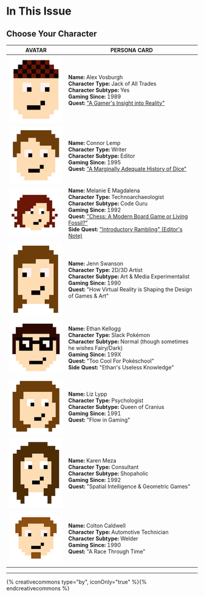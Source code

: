 # In This Issue

## Choose Your Character

| AVATAR | PERSONA CARD |
| -- | -- |
| ![Alex Vosburgh avatar](/img/avatar/alex.jpg) | **Name:** Alex Vosburgh<br>**Character Type:** Jack of All Trades<br>**Character Subtype:** Yes<br>**Gaming Since:** 1989<br>**Quest:** ["A Gamer's Insight into Reality"](../content/vosburgh-gamer-insight-reality.html) |
| ![Connor Lemp avatar](/img/avatar/connor.jpg) | **Name:** Connor Lemp<br>**Character Type:** Writer<br>**Character Subtype:** Editor<br>**Gaming Since:** 1995<br>**Quest:** ["A Marginally Adequate History of Dice"](../content/lemp-dice.html) |
| ![Melanie E Magdalena avatar](/img/avatar/melanie.jpg) | **Name:** Melanie E Magdalena<br>**Character Type:** Technoarchaeologist<br>**Character Subtype:** Code Guru<br>**Gaming Since:** 1992<br>**Quest:** ["Chess: A Modern Board Game or Living Fossil?"](../content/magdalena-chess.html) <br>**Side Quest:** ["Introductory Rambling" (Editor's Note)](../content/editors_note.html)|
| ![Jenn Swanson avatar](/img/avatar/jenn.jpg) | **Name:** Jenn Swanson<br>**Character Type:** 2D/3D Artist<br>**Character Subtype:** Art & Media Experimentalist<br>**Gaming Since:** 1990<br>**Quest:** "How Virtual Reality is Shaping the Design of Games & Art" |
| ![Ethan Kellogg avatar](/img/avatar/ethan.jpg) | **Name:** Ethan Kellogg<br>**Character Type:** Slack Pokémon<br>**Character Subtype:** Normal (though sometimes he wishes Fairy/Dark)<br>**Gaming Since:** 199X<br>**Quest:** "Too Cool For Pokéschool" <br>**Side Quest:** "Ethan's Useless Knowledge"|
| ![Liz Lypp avatar](/img/avatar/liz.jpg) | **Name:** Liz Lypp<br>**Character Type:** Psychologist<br>**Character Subtype:** Queen of Cranius<br>**Gaming Since:** 1991<br>**Quest:** "Flow in Gaming" |
| ![Karen Meza avatar](/img/avatar/karen.jpg) | **Name:** Karen Meza<br>**Character Type:** Consultant<br>**Character Subtype:** Shopaholic<br>**Gaming Since:** 1992<br>**Quest:** "Spatial Intelligence & Geometric Games" |
| ![Colton Caldwell avatar](/img/avatar/colton.jpg) | **Name:** Colton Caldwell<br>**Character Type:** Automotive Technician<br>**Character Subtype:** Welder<br>**Gaming Since:** 1990<br>**Quest:** "A Race Through Time"|

---

{% creativecommons type="by", iconOnly="true" %}{% endcreativecommons %}